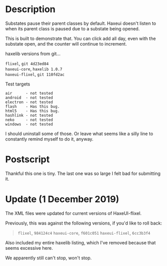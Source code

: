 Description
===========

Substates pause their parent classes by default. Haxeui doesn't listen to when
its parent class is paused due to a substate being opened.

This is built to demonstrate that. You can click add all day, even with the
substate open, and the counter will continue to increment.

haxelib versions from git...

`flixel`, `git 4d23ed84`  
`haxeui-core`, `haxelib 1.0.7`  
`haxeui-flixel`, `git 110fd2ac`

Test targets

```
air      - not tested
android  - not tested
electron - not tested
flash    - Has this bug.
html5    - Has this bug.
hashlink - not tested
neko     - not tested
windows  - not tested
```

I should uninstall some of those. Or leave what seems like a silly line to constantly remind myself to do it, anyway.

Postscript
==========

Thankful this one is tiny. The last one was so large I felt bad for submitting it.

Update (1 December 2019)
========================
The XML files were updated for current versions of HaxeUI-flixel.

Previously, this was against the following versions, if you'd like to roll back:

> `flixel`, `984124c4`
> `haxeui-core`, `f601c051`
> `haxeui-flixel`, `6cc3b3f4`

Also included my entire haxelib listing, which I've removed because that seems
excessive here.

We apparently still can't stop, won't stop.